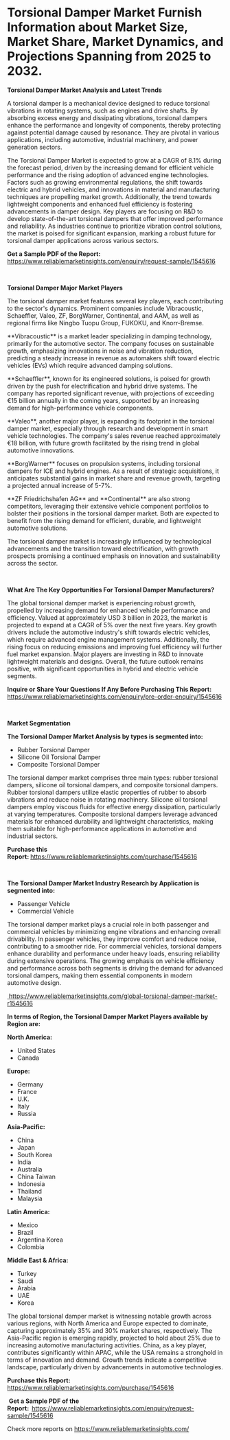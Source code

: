 <p><h1>Torsional Damper Market Furnish Information about Market Size, Market Share, Market Dynamics, and Projections Spanning from 2025 to 2032.</h1></p><p><strong>Torsional Damper Market Analysis and Latest Trends</strong></p>
<p><p>A torsional damper is a mechanical device designed to reduce torsional vibrations in rotating systems, such as engines and drive shafts. By absorbing excess energy and dissipating vibrations, torsional dampers enhance the performance and longevity of components, thereby protecting against potential damage caused by resonance. They are pivotal in various applications, including automotive, industrial machinery, and power generation sectors.</p><p>The Torsional Damper Market is expected to grow at a CAGR of 8.1% during the forecast period, driven by the increasing demand for efficient vehicle performance and the rising adoption of advanced engine technologies. Factors such as growing environmental regulations, the shift towards electric and hybrid vehicles, and innovations in material and manufacturing techniques are propelling market growth. Additionally, the trend towards lightweight components and enhanced fuel efficiency is fostering advancements in damper design. Key players are focusing on R&D to develop state-of-the-art torsional dampers that offer improved performance and reliability. As industries continue to prioritize vibration control solutions, the market is poised for significant expansion, marking a robust future for torsional damper applications across various sectors.</p></p>
<p><strong>Get a Sample PDF of the Report:&nbsp;</strong> <a href="https://www.reliablemarketinsights.com/enquiry/request-sample/1545616?utm_campaign=3289&utm_medium=2&utm_source=Github&utm_content=ia&utm_term=30032025&utm_id=torsional-damper">https://www.reliablemarketinsights.com/enquiry/request-sample/1545616</a></p>
<p>&nbsp;</p>
<p><strong>Torsional Damper Major Market Players</strong></p>
<p><p>The torsional damper market features several key players, each contributing to the sector's dynamics. Prominent companies include Vibracoustic, Schaeffler, Valeo, ZF, BorgWarner, Continental, and AAM, as well as regional firms like Ningbo Tuopu Group, FUKOKU, and Knorr-Bremse.</p><p>**Vibracoustic** is a market leader specializing in damping technology, primarily for the automotive sector. The company focuses on sustainable growth, emphasizing innovations in noise and vibration reduction, predicting a steady increase in revenue as automakers shift toward electric vehicles (EVs) which require advanced damping solutions.</p><p>**Schaeffler**, known for its engineered solutions, is poised for growth driven by the push for electrification and hybrid drive systems. The company has reported significant revenue, with projections of exceeding €15 billion annually in the coming years, supported by an increasing demand for high-performance vehicle components.</p><p>**Valeo**, another major player, is expanding its footprint in the torsional damper market, especially through research and development in smart vehicle technologies. The company's sales revenue reached approximately €18 billion, with future growth facilitated by the rising trend in global automotive innovations.</p><p>**BorgWarner** focuses on propulsion systems, including torsional dampers for ICE and hybrid engines. As a result of strategic acquisitions, it anticipates substantial gains in market share and revenue growth, targeting a projected annual increase of 5-7%.</p><p>**ZF Friedrichshafen AG** and **Continental** are also strong competitors, leveraging their extensive vehicle component portfolios to bolster their positions in the torsional damper market. Both are expected to benefit from the rising demand for efficient, durable, and lightweight automotive solutions.</p><p>The torsional damper market is increasingly influenced by technological advancements and the transition toward electrification, with growth prospects promising a continued emphasis on innovation and sustainability across the sector.</p></p>
<p>&nbsp;</p>
<p><strong>What Are The Key Opportunities For Torsional Damper Manufacturers?</strong></p>
<p><p>The global torsional damper market is experiencing robust growth, propelled by increasing demand for enhanced vehicle performance and efficiency. Valued at approximately USD 3 billion in 2023, the market is projected to expand at a CAGR of 5% over the next five years. Key growth drivers include the automotive industry's shift towards electric vehicles, which require advanced engine management systems. Additionally, the rising focus on reducing emissions and improving fuel efficiency will further fuel market expansion. Major players are investing in R&D to innovate lightweight materials and designs. Overall, the future outlook remains positive, with significant opportunities in hybrid and electric vehicle segments.</p></p>
<p><strong>Inquire or Share Your Questions If Any Before Purchasing This Report:</strong> <a href="https://www.reliablemarketinsights.com/enquiry/pre-order-enquiry/1545616?utm_campaign=3289&utm_medium=2&utm_source=Github&utm_content=ia&utm_term=30032025&utm_id=torsional-damper">https://www.reliablemarketinsights.com/enquiry/pre-order-enquiry/1545616</a></p>
<p>&nbsp;</p>
<p><strong>Market Segmentation</strong></p>
<p><strong>The Torsional Damper Market Analysis by types is segmented into:</strong></p>
<p><ul><li>Rubber Torsional Damper</li><li>Silicone Oil Torsional Damper</li><li>Composite Torsional Damper</li></ul></p>
<p><p>The torsional damper market comprises three main types: rubber torsional dampers, silicone oil torsional dampers, and composite torsional dampers. Rubber torsional dampers utilize elastic properties of rubber to absorb vibrations and reduce noise in rotating machinery. Silicone oil torsional dampers employ viscous fluids for effective energy dissipation, particularly at varying temperatures. Composite torsional dampers leverage advanced materials for enhanced durability and lightweight characteristics, making them suitable for high-performance applications in automotive and industrial sectors.</p></p>
<p><strong>Purchase this Report:&nbsp;</strong><a href="https://www.reliablemarketinsights.com/purchase/1545616?utm_campaign=3289&utm_medium=2&utm_source=Github&utm_content=ia&utm_term=30032025&utm_id=torsional-damper">https://www.reliablemarketinsights.com/purchase/1545616</a></p>
<p>&nbsp;</p>
<p><strong>The Torsional Damper Market Industry Research by Application is segmented into:</strong></p>
<p><ul><li>Passenger Vehicle</li><li>Commercial Vehicle</li></ul></p>
<p><p>The torsional damper market plays a crucial role in both passenger and commercial vehicles by minimizing engine vibrations and enhancing overall drivability. In passenger vehicles, they improve comfort and reduce noise, contributing to a smoother ride. For commercial vehicles, torsional dampers enhance durability and performance under heavy loads, ensuring reliability during extensive operations. The growing emphasis on vehicle efficiency and performance across both segments is driving the demand for advanced torsional dampers, making them essential components in modern automotive design.</p></p>
<p><a href="https://www.reliablemarketinsights.com/global-torsional-damper-market-r1545616?utm_campaign=3289&utm_medium=2&utm_source=Github&utm_content=ia&utm_term=30032025&utm_id=torsional-damper">&nbsp;https://www.reliablemarketinsights.com/global-torsional-damper-market-r1545616</a></p>
<p><strong>In terms of Region, the Torsional Damper Market Players available by Region are:</strong></p>
<p>
    <p> <strong> North America: </strong>
        <ul>
            <li>United States</li>
            <li>Canada</li>
        </ul>
        </p> 
    <p> <strong> Europe: </strong>
        <ul>
            <li>Germany</li>
            <li>France</li>
            <li>U.K.</li>
            <li>Italy</li>
            <li>Russia</li>
        </ul>
        </p> 
    <p> <strong> Asia-Pacific: </strong>
        <ul>
            <li>China</li>
            <li>Japan</li>
            <li>South Korea</li>
            <li>India</li>
            <li>Australia</li>
            <li>China Taiwan</li>
            <li>Indonesia</li>
            <li>Thailand</li>
            <li>Malaysia</li>
        </ul>
        </p> 
    <p> <strong> Latin America: </strong>
        <ul>
            <li>Mexico</li>
            <li>Brazil</li>
            <li>Argentina Korea</li>
            <li>Colombia</li>
        </ul>
        </p> 
    <p> <strong> Middle East & Africa: </strong>
        <ul>
            <li>Turkey</li>
            <li>Saudi</li>
            <li>Arabia</li>
            <li>UAE</li>
            <li>Korea</li>
        </ul>
    </p>
    </p>
<p><p>The global torsional damper market is witnessing notable growth across various regions, with North America and Europe expected to dominate, capturing approximately 35% and 30% market shares, respectively. The Asia-Pacific region is emerging rapidly, projected to hold about 25% due to increasing automotive manufacturing activities. China, as a key player, contributes significantly within APAC, while the USA remains a stronghold in terms of innovation and demand. Growth trends indicate a competitive landscape, particularly driven by advancements in automotive technologies.</p></p>
<p><strong>Purchase this Report: </strong><a href="https://www.reliablemarketinsights.com/purchase/1545616?utm_campaign=3289&utm_medium=2&utm_source=Github&utm_content=ia&utm_term=30032025&utm_id=torsional-damper">https://www.reliablemarketinsights.com/purchase/1545616</a></p>
<p>&nbsp;<strong>Get a Sample PDF of the Report:&nbsp;&nbsp;</strong><a href="https://www.reliablemarketinsights.com/enquiry/request-sample/1545616?utm_campaign=3289&utm_medium=2&utm_source=Github&utm_content=ia&utm_term=30032025&utm_id=torsional-damper">https://www.reliablemarketinsights.com/enquiry/request-sample/1545616</a></p>
<p><strong></strong></p>
<p>Check more reports on <a href="https://www.reliablemarketinsights.com/?utm_campaign=3289&utm_medium=2&utm_source=Github&utm_content=ia&utm_term=30032025&utm_id=torsional-damper">https://www.reliablemarketinsights.com/</a></p>